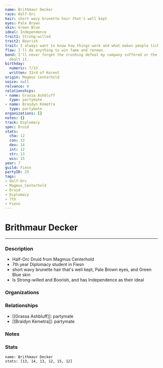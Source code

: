 ```yaml
---
name: Brithmaur Decker
race: Half-Orc
hair: short wavy brunette hair that's well kept
eyes: Pale Brown
skin: Green Blue
ideal: Independence
trait1: Strong-willed
trait2: Boorish
trait: I always want to know how things work and what makes people tick.
flaw: I'll do anything to win fame and renown.
bond: I'll never forget the crushing defeat my company suffered or the enemies who
  dealt it.
birthday:
  numeric: 7/33
  written: 33rd of Korent
origin: Magmus Centerhold
voice: null
relvance: 0
relationships:
- name: Grassa Ashbluff
  type: partymate
- name: Braidyn Kemetra
  type: partymate
organizations: []
notes: []
track: Diplomacy
spec: Druid
stats:
  cha: 12
  con: 13
  dex: 14
  int: 12
  str: 13
  wis: 15
year: 7
guild: Fiesn
partyID: 25
tags:
- Half-Orc
- Magmus_Centerhold
- Druid
- Diplomacy
- 7th
- Fiesn
---
```

# Brithmaur Decker
---
### Description
- Half-Orc Druid from Magmus Centerhold
- 7th year Diplomacy student in Fiesn
- short wavy brunette hair that's well kept, Pale Brown eyes, and Green Blue skin
- Is Strong-willed and Boorish, and has Independence as their ideal

### Organizations

### Relationships
- [[Grassa Ashbluff]]: partymate
- [[Braidyn Kemetra]]: partymate

### Notes

### Stats
```statblock
name: Brithmaur Decker
stats: [13, 14, 13, 12, 15, 12]
```